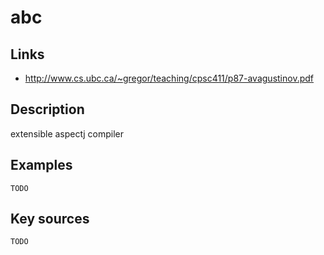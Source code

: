 # abc

## Links
- http://www.cs.ubc.ca/~gregor/teaching/cpsc411/p87-avagustinov.pdf

## Description
extensible aspectj compiler

## Examples

    TODO

## Key sources

    TODO
